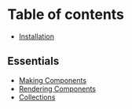 # Table of contents

* [Installation](README.md)

## Essentials

* [Making Components](essentials/making-components.md)
* [Rendering Components](essentials/rendering-components.md)
* [Collections](essentials/collections.md)

